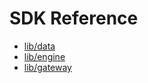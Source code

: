 # SDK Reference
* [lib/data](/content/sdk/lib-data)
* [lib/engine](/content/sdk/lib-engine)
* [lib/gateway](/content/sdk/lib-gateway)
